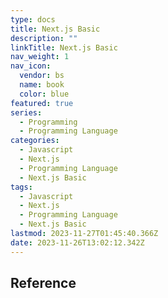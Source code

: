 ```yaml
---
type: docs
title: Next.js Basic
description: ""
linkTitle: Next.js Basic
nav_weight: 1
nav_icon:
  vendor: bs
  name: book
  color: blue
featured: true
series:
  - Programming
  - Programming Language
categories:
  - Javascript
  - Next.js
  - Programming Language
  - Next.js Basic
tags:
  - Javascript
  - Next.js
  - Programming Language
  - Next.js Basic
lastmod: 2023-11-27T01:45:40.366Z
date: 2023-11-26T13:02:12.342Z
---
```


## Reference
